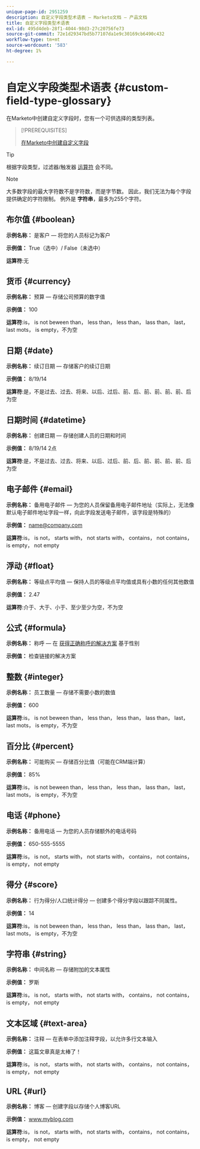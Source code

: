 ```yaml
---
unique-page-id: 2951259
description: 自定义字段类型术语表 — Marketo文档 — 产品文档
title: 自定义字段类型术语表
exl-id: 495d4deb-28f1-4044-98d3-27c20756fe73
source-git-commit: 72e1d29347bd5b77107da1e9c30169cb6490c432
workflow-type: tm+mt
source-wordcount: '583'
ht-degree: 1%

---
```


# 自定义字段类型术语表 {#custom-field-type-glossary}

在Marketo中创建自定义字段时，您有一个可供选择的类型列表。

>[!PREREQUISITES]
>
>[在Marketo中创建自定义字段](/help/marketo/product-docs/administration/field-management/create-a-custom-field-in-marketo.md)

>[!TIP]
>
>根据字段类型，过滤器/触发器 [运算符](/help/marketo/product-docs/core-marketo-concepts/smart-lists-and-static-lists/creating-a-smart-list/smart-list-filter-operators-glossary.md) 会不同。

>[!NOTE]
>
>大多数字段的最大字符数不是字符数，而是字节数。 因此，我们无法为每个字段提供确定的字符限制。 例外是 **字符串**，最多为255个字符。

## 布尔值 {#boolean}

**示例名称：** 是客户 — 将您的人员标记为客户

**示例值：** True（选中）/ False（未选中）

**运算符**:无

## 货币 {#currency}

**示例名称：** 预算 — 存储公司预算的数字值

**示例值：** 100

**运算符**:is， is not beween than， less than， less than， lass than， last， last mots， is empty，不为空

## 日期 {#date}

**示例名称：** 续订日期 — 存储客户的续订日期

**示例值：** 8/19/14

**运算符**:是，不是过去、过去、将来、以后、过后、前、后、前、前、前、前、后为空

## 日期时间 {#datetime}

**示例名称：** 创建日期 — 存储创建人员的日期和时间

**示例值：** 8/19/14 2点

**运算符**:是，不是过去、过去、将来、以后、过后、前、后、前、前、前、前、后为空

## 电子邮件 {#email}

**示例名称：** 备用电子邮件 — 为您的人员保留备用电子邮件地址（实际上，无法像默认电子邮件地址字段一样，向此字段发送电子邮件，该字段是特殊的）

**示例值：** name@company.com

**运算符**:is， is not， starts with， not starts with， contains， not contains， is empty， not empty

## 浮动 {#float}

**示例名称：** 等级点平均值 — 保持人员的等级点平均值或具有小数的任何其他数值

**示例值：** 2.47

**运算符**:介于、大于、小于、至少至少为空，不为空

## 公式 {#formula}

**示例名称：** 称呼 — 在 [获得正确称呼的解决方案](/help/marketo/product-docs/administration/field-management/create-and-use-a-concatenated-string-formula-field.md) 基于性别

**示例值：** 检查链接的解决方案

## 整数 {#integer}

**示例名称：** 员工数量 — 存储不需要小数的数值

**示例值：** 600

**运算符**:is， is not beween than， less than， less than， lass than， last， last mots， is empty，不为空

## 百分比 {#percent}

**示例名称：** 可能购买 — 存储百分比值（可能在CRM端计算）

**示例值：** 85%

**运算符**:is， is not beween than， less than， less than， lass than， last， last mots， is empty，不为空

## 电话 {#phone}

**示例名称：** 备用电话 — 为您的人员存储额外的电话号码

**示例值：** 650-555-5555

**运算符**:is， is not， starts with， not starts with， contains， not contains， is empty， not empty

## 得分 {#score}

**示例名称：** 行为得分/人口统计得分 — 创建多个得分字段以跟踪不同属性。

**示例值：** 14

**运算符**:is， is not beween than， less than， less than， lass than， last， last mots， is empty，不为空

## 字符串 {#string}

**示例名称：** 中间名称 — 存储附加的文本属性

**示例值：** 罗斯

**运算符**:is， is not， starts with， not starts with， contains， not contains， is empty， not empty

## 文本区域 {#text-area}

**示例名称：** 注释 — 在表单中添加注释字段，以允许多行文本输入

**示例值：** 这篇文章真是太棒了！

**运算符**:is， is not， starts with， not starts with， contains， not contains， is empty， not empty

## URL {#url}

**示例名称：** 博客 — 创建字段以存储个人博客URL

**示例值：** www.myblog.com

**运算符**:is， is not， starts with， not starts with， contains， not contains， is empty， not empty
